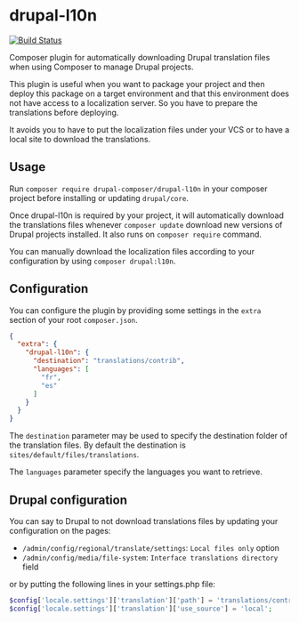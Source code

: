# drupal-l10n

[![Build Status](https://travis-ci.org/drupal-composer/drupal-l10n.svg?branch=master)](https://travis-ci.org/drupal-composer/drupal-l10n)

Composer plugin for automatically downloading Drupal translation files when 
using Composer to manage Drupal projects.

This plugin is useful when you want to package your project and then deploy this
package on a target environment and that this environment does not have access
to a localization server. So you have to prepare the translations before
deploying.

It avoids you to have to put the localization files under your VCS or to have a
local site to download the translations.

## Usage

Run `composer require drupal-composer/drupal-l10n` in your composer project
before installing or updating `drupal/core`.

Once drupal-l10n is required by your project, it will automatically download the
translations files whenever `composer update` download new versions of Drupal
projects installed. It also runs on `composer require` command.

You can manually download the localization files according to your configuration
by using `composer drupal:l10n`.

## Configuration

You can configure the plugin by providing some settings in the `extra` section
of your root `composer.json`.

```json
{
  "extra": {
    "drupal-l10n": {
      "destination": "translations/contrib",
      "languages": [
        "fr",
        "es"
      ]
    }
  }
}
```

The `destination` parameter may be used to specify the destination folder of the
translation files. By default the destination is
`sites/default/files/translations`.

The `languages` parameter specify the languages you want to retrieve.

## Drupal configuration

You can say to Drupal to not download translations files by updating your
configuration on the pages:
* `/admin/config/regional/translate/settings`: `Local files only` option
* `/admin/config/media/file-system`: `Interface translations directory` field

or by putting the following lines in your settings.php file:

```php
$config['locale.settings']['translation']['path'] = 'translations/contrib';
$config['locale.settings']['translation']['use_source'] = 'local';
```
